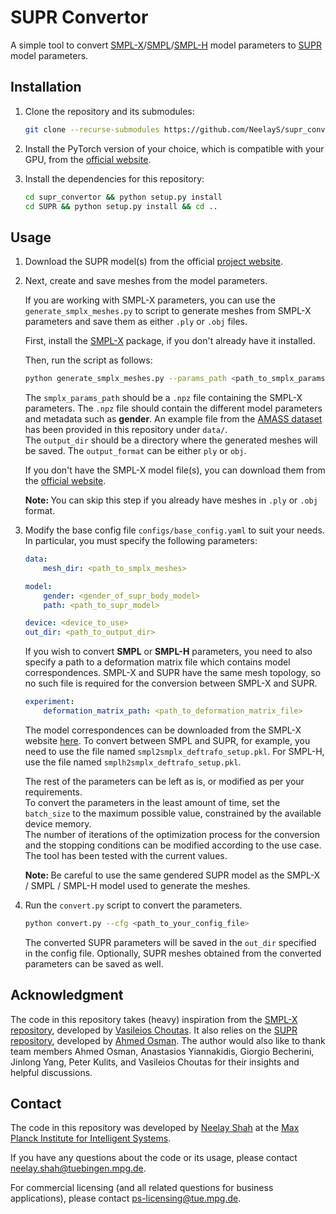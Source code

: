 # SUPR Convertor

A simple tool to convert [SMPL-X](https://smpl-x.is.tue.mpg.de/)/[SMPL](https://smpl.is.tue.mpg.de/index.html)/[SMPL-H](https://mano.is.tue.mpg.de/index.html) model parameters to [SUPR](https://supr.is.tue.mpg.de/) model parameters.

## Installation

1. Clone the repository and its submodules:

    ```bash
    git clone --recurse-submodules https://github.com/NeelayS/supr_convertor.git
    ```

2. Install the PyTorch version of your choice, which is compatible with your GPU, from the [official website](https://pytorch.org/).

3. Install the dependencies for this repository:

    ```bash
    cd supr_convertor && python setup.py install
    cd SUPR && python setup.py install && cd ..
    ```

## Usage

1. Download the SUPR model(s) from the official [project website](https://supr.is.tue.mpg.de/).

2. Next, create and save meshes from the model parameters.

    If you are working with SMPL-X parameters, you can use the `generate_smplx_meshes.py` to script to generate meshes from SMPL-X parameters and save them as either `.ply` or `.obj` files.

    First, install the [SMPL-X](https://github.com/vchoutas/smplx) package, if you don't already have it installed. <br>

    Then, run the script as follows:

    ```bash
    python generate_smplx_meshes.py --params_path <path_to_smplx_params> --model_path <path_to_smplx_model> --output_dir <path_to_output_dir> --output_format <ply/obj>
    ```
    The `smplx_params_path` should be a `.npz` file containing the SMPL-X parameters. The `.npz` file should contain the different model parameters and metadata such as <b>gender</b>. An example file from the [AMASS dataset](https://amass.is.tue.mpg.de/) has been provided in this repository under `data/`. <br>
    The `output_dir` should be a directory where the generated meshes will be saved. The `output_format` can be either `ply` or `obj`.

    If you don't have the SMPL-X model file(s), you can download them from the [official website](https://smpl-x.is.tue.mpg.de/). <br>

    <b> Note: </b> You can skip this step if you already have meshes in `.ply` or `.obj` format.

3. Modify the base config file `configs/base_config.yaml` to suit your needs. In particular, you must specify the following parameters:

    ```yaml
    data:
        mesh_dir: <path_to_smplx_meshes>

    model:
        gender: <gender_of_supr_body_model>
        path: <path_to_supr_model>

    device: <device_to_use>
    out_dir: <path_to_output_dir>
    ```

    If you wish to convert <b>SMPL</b> or <b>SMPL-H</b> parameters, you need to also specify a path to a deformation matrix file which contains model correspondences.
    SMPL-X and SUPR have the same mesh topology, so no such file is required for the conversion between SMPL-X and SUPR.

    ```yaml
    experiment:
        deformation_matrix_path: <path_to_deformation_matrix_file>
    ```

    The model correspondences can be downloaded from the SMPL-X website [here](https://smpl-x.is.tue.mpg.de/download.php#:~:text=The%20correspondences%20between,Model%20correspondences).
    To convert between SMPL and SUPR, for example, you need to use the file named `smpl2smplx_deftrafo_setup.pkl`. For SMPL-H, use the file named `smplh2smplx_deftrafo_setup.pkl`. <br>

    The rest of the parameters can be left as is, or modified as per your requirements. <br> 
    To convert the parameters in the least amount of time, set the `batch_size` to the maximum possible value, constrained by the available device memory. <br>
    The number of iterations of the optimization process for the conversion and the stopping conditions can be modified according to the use case. The tool has been tested with the current values. <br>

    <b> Note: </b> Be careful to use the same gendered SUPR model as the SMPL-X / SMPL / SMPL-H model used to generate the meshes.

4. Run the `convert.py` script to convert the parameters.

    ```bash
    python convert.py --cfg <path_to_your_config_file>
    ```

    The converted SUPR parameters will be saved in the `out_dir` specified in the config file. Optionally, SUPR meshes obtained from the converted parameters can be saved as well.

## Acknowledgment

The code in this repository takes (heavy) inspiration from the [SMPL-X repository](https://github.com/vchoutas/smplx), developed by [Vasileios Choutas](https://ps.is.mpg.de/person/vchoutas). It also relies on the [SUPR repository](https://github.com/ahmedosman/SUPR), developed by [Ahmed Osman](https://ps.is.mpg.de/person/aosman). The author would also like to thank team members Ahmed Osman, Anastasios Yiannakidis, Giorgio Becherini, Jinlong Yang, Peter Kulits, and Vasileios Choutas for their insights and helpful discussions.

## Contact

The code in this repository was developed by [Neelay Shah](https://neelays.github.io/) at the [Max Planck Institute for Intelligent Systems](https://is.mpg.de/).

If you have any questions about the code or its usage, please contact neelay.shah@tuebingen.mpg.de.

For commercial licensing (and all related questions for business applications), please contact ps-licensing@tue.mpg.de.
